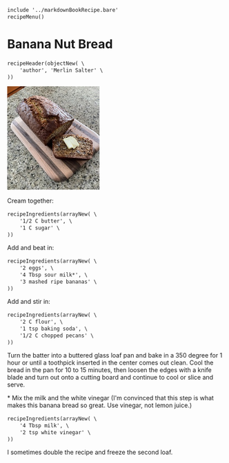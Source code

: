 ~~~ markdown-script
include '../markdownBookRecipe.bare'
recipeMenu()
~~~

# Banana Nut Bread

~~~ markdown-script
recipeHeader(objectNew( \
    'author', 'Merlin Salter' \
))
~~~

![Banana Nut Bread](../images/BananaNutBread.jpg "Banana Nut Bread")

Cream together:

~~~ markdown-script
recipeIngredients(arrayNew( \
    '1/2 C butter', \
    '1 C sugar' \
))
~~~

Add and beat in:

~~~ markdown-script
recipeIngredients(arrayNew( \
    '2 eggs', \
    '4 Tbsp sour milk*', \
    '3 mashed ripe bananas' \
))
~~~

Add and stir in:

~~~ markdown-script
recipeIngredients(arrayNew( \
    '2 C flour', \
    '1 tsp baking soda', \
    '1/2 C chopped pecans' \
))
~~~

Turn the batter into a buttered glass loaf pan and bake in a 350 degree for 1 hour or until a
toothpick inserted in the center comes out clean. Cool the bread in the pan for 10 to 15 minutes,
then loosen the edges with a knife blade and turn out onto a cutting board and continue to cool or
slice and serve.

\* Mix the milk and the white vinegar (I'm convinced that this step is what makes this banana bread
so great. Use vinegar, not lemon juice.)

~~~ markdown-script
recipeIngredients(arrayNew( \
    '4 Tbsp milk', \
    '2 tsp white vinegar' \
))
~~~

I sometimes double the recipe and freeze the second loaf.

